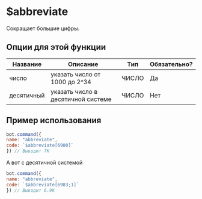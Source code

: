 # $abbreviate
Сокращает большие цифры.

## Опции для этой функции
| Название |  Описание   | Тип    | Обязательно? | 
| ------   | ----------- | ------ | ------------------------ |
| число | указать число от 1000 до 2^34 | ЧИСЛО | Да |
| десятичный | указать число в десятичной системе | ЧИСЛО | Нет |

## Пример использования
```javascript
bot.command({
name: "abbreviate",
code: `$abbreviate[6900]`
}) // Выводит 7K
```

А вот с десятичной системой
```javascript
bot.command({
name: "abbreviate",
code: `$abbreviate[6983;1]`
}) // Выводит 6.9K
```
